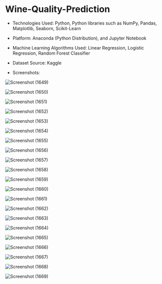 <h1>Wine-Quality-Prediction</h1>

* Technologies Used: Python, Python libraries such as NumPy, Pandas, Matplotlib, Seaborn, Scikit-Learn

* Platform: Anaconda (Python Distribution), and Jupyter Notebook

* Machine Learning Algorithms Used: Linear Regression, Logistic Regression, Random Forest Classifier

* Dataset Source: Kaggle

* Screenshots:
  
![Screenshot (1649)](https://github.com/DebajyotiTalukder2001/Bharat_Intern-MLRepo/assets/136104351/c0459274-07da-4993-b06d-68f21999715f)



![Screenshot (1650)](https://github.com/DebajyotiTalukder2001/Bharat_Intern-MLRepo/assets/136104351/a4363df5-0e29-473b-931b-d6f75ccde4fc)



![Screenshot (1651)](https://github.com/DebajyotiTalukder2001/Bharat_Intern-MLRepo/assets/136104351/b34cbf97-78fa-49aa-864b-e99322325610)


![Screenshot (1652)](https://github.com/DebajyotiTalukder2001/Bharat_Intern-MLRepo/assets/136104351/d5917c06-6d5e-4192-b284-0b620873ac05)


![Screenshot (1653)](https://github.com/DebajyotiTalukder2001/Bharat_Intern-MLRepo/assets/136104351/d84c9bf5-8f98-4ba3-8253-8464fe61cf26)



![Screenshot (1654)](https://github.com/DebajyotiTalukder2001/Bharat_Intern-MLRepo/assets/136104351/ecc3b9a9-ef7b-454e-8973-b2acad0fb89c)


![Screenshot (1655)](https://github.com/DebajyotiTalukder2001/Bharat_Intern-MLRepo/assets/136104351/18aa61e5-e485-4774-8f3a-5347d33bfc87)



![Screenshot (1656)](https://github.com/DebajyotiTalukder2001/Bharat_Intern-MLRepo/assets/136104351/f5b2646b-55b3-4ed5-8c27-6e49ba146b29)



![Screenshot (1657)](https://github.com/DebajyotiTalukder2001/Bharat_Intern-MLRepo/assets/136104351/56801694-770e-45e5-afdf-f8e957253d8d)



![Screenshot (1658)](https://github.com/DebajyotiTalukder2001/Bharat_Intern-MLRepo/assets/136104351/bf2ac749-2b4d-422d-b5c7-8f1fa2af5d18)



![Screenshot (1659)](https://github.com/DebajyotiTalukder2001/Bharat_Intern-MLRepo/assets/136104351/4aa79dfb-13b8-4981-b40f-6ab2a7a3caac)


![Screenshot (1660)](https://github.com/DebajyotiTalukder2001/Bharat_Intern-MLRepo/assets/136104351/0f9685ad-fe72-418f-85f7-227a8d15d562)


![Screenshot (1661)](https://github.com/DebajyotiTalukder2001/Bharat_Intern-MLRepo/assets/136104351/5876c08d-0a79-4f55-bb47-b95d18a9980e)



![Screenshot (1662)](https://github.com/DebajyotiTalukder2001/Bharat_Intern-MLRepo/assets/136104351/80378c6a-9200-453e-bc48-8aa3273452d9)


![Screenshot (1663)](https://github.com/DebajyotiTalukder2001/Bharat_Intern-MLRepo/assets/136104351/e549c466-2e47-4d1d-b2fc-4f8eb3e46380)


![Screenshot (1664)](https://github.com/DebajyotiTalukder2001/Bharat_Intern-MLRepo/assets/136104351/8173b9db-2503-424b-bba0-5e2328b6e4fb)



![Screenshot (1665)](https://github.com/DebajyotiTalukder2001/Bharat_Intern-MLRepo/assets/136104351/daee4446-149e-44b6-a36d-f800aeb02d49)




![Screenshot (1666)](https://github.com/DebajyotiTalukder2001/Bharat_Intern-MLRepo/assets/136104351/2ba87906-a490-4c22-b292-e2459664194d)


![Screenshot (1667)](https://github.com/DebajyotiTalukder2001/Bharat_Intern-MLRepo/assets/136104351/275d40c5-654f-4e53-87e0-10c8daab05be)


![Screenshot (1668)](https://github.com/DebajyotiTalukder2001/Bharat_Intern-MLRepo/assets/136104351/38c64554-0b52-418f-b50c-52b32e25092e)




![Screenshot (1669)](https://github.com/DebajyotiTalukder2001/Bharat_Intern-MLRepo/assets/136104351/76eca258-39e6-4008-b8c4-a389b4cab258)

































